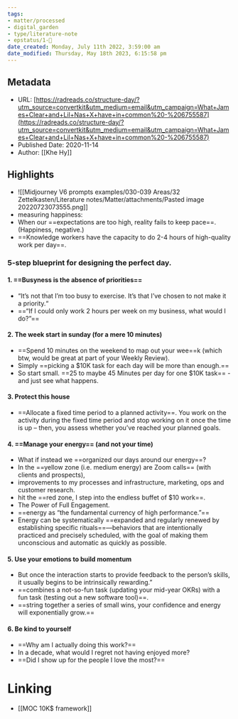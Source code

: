 ```yaml
---
tags: 
- matter/processed
- digital_garden
- type/literature-note
- epstatus/1-🌱
date_created: Monday, July 11th 2022, 3:59:00 am
date_modified: Thursday, May 18th 2023, 6:15:58 pm
---
```


## Metadata
* URL: [https://radreads.co/structure-day/?utm_source=convertkit&utm_medium=email&utm_campaign=What+James+Clear+and+Lil+Nas+X+have+in+common%20-%206755587](https://radreads.co/structure-day/?utm_source=convertkit&utm_medium=email&utm_campaign=What+James+Clear+and+Lil+Nas+X+have+in+common%20-%206755587)
* Published Date: 2020-11-14
* Author: [[Khe Hy]]

## Highlights
* ![[Midjourney V6 prompts examples/030-039 Areas/32 Zettelkasten/Literature notes/Matter/attachments/Pasted image 20220723073555.png]]
* measuring happiness:
* When our ==expectations are too high, reality fails to keep pace==. (Happiness, negative.)
* ==Knowledge workers have the capacity to do 2-4 hours of high-quality work per day==.

### 5-step blueprint for designing the perfect day.
#### 1. ==Busyness is the absence of priorities==
* “It’s not that I’m too busy to exercise. It’s that I’ve chosen to not make it a priority.“
* ==“If I could only work 2 hours per week on my business, what would I do?”==
#### 2. The week start in sunday (for a mere 10 minutes)
* ==Spend 10 minutes on the weekend to map out your wee==k (which btw, would be great at part of your Weekly Review).
* Simply ==picking a $10K task for each day will be more than enough.==
* So start small. ==25 to maybe 45 Minutes per day for one $10K task== - and just see what happens.
#### 3. Protect this house
* ==Allocate a fixed time period to a planned activity==. You work on the activity during the fixed time period and stop working on it once the time is up – then, you assess whether you’ve reached your planned goals.
#### 4. ==Manage your energy== (and not your time)
* What if instead we ==organized our days around our energy==?
* In the ==yellow zone (i.e. medium energy) are Zoom calls== (with clients and prospects),
* improvements to my processes and infrastructure, marketing, ops and customer research.
* hit the ==red zone, I step into the endless buffet of $10 work==.
* The Power of Full Engagement.
* ==energy as “the fundamental currency of high performance.”==
* Energy can be systematically ==expanded and regularly renewed by establishing specific rituals==—behaviors that are intentionally practiced and precisely scheduled, with the goal of making them unconscious and automatic as quickly as possible.
#### 5. Use your emotions to build momentum
* But once the interaction starts to provide feedback to the person’s skills, it usually begins to be intrinsically rewarding.”
* ==combines a not-so-fun task (updating your mid-year OKRs) with a fun task (testing out a new software tool)==.
* ==string together a series of small wins, your confidence and energy will exponentially grow.==

#### 6. Be kind to yourself
* ==Why am I actually doing this work?== 
* In a decade, what would I regret not having enjoyed more? 
* ==Did I show up for the people I love the most?==


# Linking
+ [[MOC 10K$ framework]]